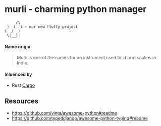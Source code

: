 # murli - charming python manager

```
     /\
 )  ( ') ~ mur new fluffy-project
(  /  ) 
 \(__)|  
```



#### Name origin
> Murli is one of the names for an instrument used to charm snakes in India.


#### Inluenced by
- Rust [Cargo](https://doc.rust-lang.org/cargo/index.html)



## Resources
- https://github.com/vinta/awesome-python#readme
- https://github.com/typeddjango/awesome-python-typing#readme

